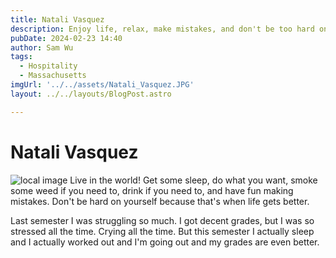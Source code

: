 ```yaml
---
title: Natali Vasquez
description: Enjoy life, relax, make mistakes, and don't be too hard on yourself.
pubDate: 2024-02-23 14:40
author: Sam Wu
tags:
  - Hospitality
  - Massachusetts
imgUrl: '../../assets/Natali_Vasquez.JPG'
layout: ../../layouts/BlogPost.astro

---
```

# Natali Vasquez

![local image](../../assets/Natali_Vasquez.JPG)
Live in the world! Get some sleep, do what you want, smoke some weed if you need to, drink if you need to, and have fun making mistakes. Don't be hard on yourself because that's when life gets better.

Last semester I was struggling so much. I got decent grades, but I was so stressed all the time. Crying all the time. But this semester I actually sleep and I actually worked out and I'm going out and my grades are even better.

